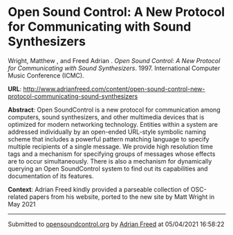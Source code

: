 # Open Sound Control: A New Protocol for Communicating with Sound Synthesizers

Wright, Matthew  , and Freed Adrian . *Open Sound Control: A New Protocol for Communicating with Sound Synthesizers*. 1997.  International Computer Music Conference (ICMC). 

**URL**: <http://www.adrianfreed.com/content/open-sound-control-new-protocol-communicating-sound-synthesizers>

**Abstract**:  Open SoundControl is a new protocol for communication among computers, sound synthesizers, and other multimedia devices that is optimized for modern networking technology. Entities within a system are addressed individually by an open-ended URL-style symbolic naming scheme that includes a powerful pattern matching language to specify multiple recipients of a single message. We provide high resolution time tags and a mechanism for specifying groups of messages whose effects are to occur simultaneously. There is also a mechanism for dynamically querying an Open SoundControl system to find out its capabilities and documentation of its features. 

**Context**: Adrian Freed kindly provided a parseable collection of OSC-related papers from his website, ported to the new site by Matt Wright in May 2021

---
Submitted to [opensoundcontrol.org](https://opensoundcontrol.org) by [Adrian Freed](http://adrianfreed.com) at 05/04/2021 16:58:22
